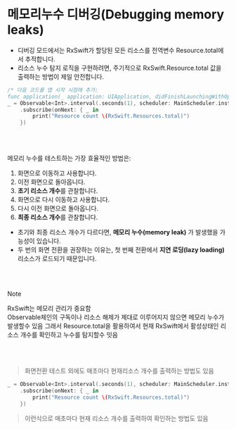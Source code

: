 # 메모리누수 디버깅(Debugging memory leaks)
- 디버깅 모드에서는 RxSwift가 할당된 모든 리소스를 전역변수 Resource.total에서 추적합니다.
- 리소스 누수 탐지 로직을 구현하려면, 주기적으로 RxSwift.Resource.total 값을 출력하는 방법이 제일 안전합니다.

```swift
/* 다음 코드를 앱 시작 시점에 추가:
func application(_ application: UIApplication, didFinishLaunchingWithOptions launchOptions: [UIApplicationLaunchOptionsKey : Any]? = nil) */
_ = Observable<Int>.interval(.seconds(1), scheduler: MainScheduler.instance)
    .subscribe(onNext: { _ in
        print("Resource count \(RxSwift.Resources.total)")
    })
```

</br>
</br>

메모리 누수를 테스트하는 가장 효율적인 방법은:

1. 화면으로 이동하고 사용합니다.
2. 이전 화면으로 돌아옵니다.
3. **초기 리소스 개수**를 관찰합니다.
4. 화면으로 다시 이동하고 사용합니다.
5. 다시 이전 화면으로 돌아옵니다.
6. **최종 리소스 개수**를 관찰합니다.

- 초기와 최종 리소스 개수가 다르다면, **메모리 누수(memory leak)** 가 발생했을 가능성이 있습니다.
- 두 번의 화면 전환을 권장하는 이유는, 첫 번째 전환에서 **지연 로딩(lazy loading)** 리소스가 로드되기 때문입니다.

</br>
</br>

> [!NOTE]
> RxSwift는 메모리 관리가 중요함  
> Observable체인의 구독이나 리소스 해제가 제대로 이루어지지 않으면 메모리 누수가 발생할수 있음
> 그래서 Resource.total을 활용하여서 현재 RxSwift에서 활성상태인 리소스 개수를 확인하고 누수를 탐지할수 잇음

</br>
</br>

> 화면전환 테스트 외에도 매초마다 현재리소스 개수를 출력하는 방법도 있음 
```swift
_ = Observable<Int>.interval(.seconds(1), scheduler: MainScheduler.instance)
    .subscribe(onNext: { _ in
        print("Resource count \(RxSwift.Resources.total)")
    })
```
>이런식으로 매초마다 현재 리소스 개수를 출력하여 확인하는 방법도 있음 

